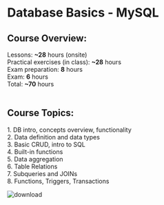 # Database Basics - MySQL
<h2>Course Overview:</h2>
Lessons: <b>~28</b> hours (onsite)<br>
Practical exercises (in class): <b>~28</b> hours<br>
Exam preparation: <b>8</b> hours<br>
Exam: <b>6</b> hours<br>
Total: <b>~70</b> hours<br>
<br>
<h2>Course Topics:</h2>
1. DB intro, concepts overview, functionality<br>
2. Data definition and data types<br>
3. Basic CRUD, intro to SQL<br>
4. Built-in functions<br>
5. Data aggregation<br>
6. Table Relations<br>
7. Subqueries and JOINs<br>
8. Functions, Triggers, Transactions<br>

![download](https://user-images.githubusercontent.com/33524282/47457986-2f8a3400-d7e1-11e8-8445-490031c5d580.png)
